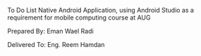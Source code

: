 To Do List Native Android Application, using Android Studio as a requirement for mobile computing course at AUG

Prepared By: Eman Wael Radi

Delivered To: Eng. Reem Hamdan
